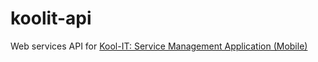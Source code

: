 # koolit-api
 
Web services API for [Kool-IT: Service Management Application (Mobile)](https://play.google.com/store/apps/details?id=com.capstone.koolit)
